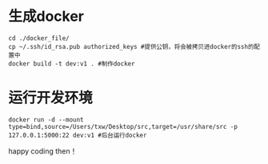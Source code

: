 
# 生成docker
```shell
cd ./docker_file/
cp ~/.ssh/id_rsa.pub authorized_keys #提供公钥，将会被拷贝进docker的ssh的配置中
docker build -t dev:v1 . #制作docker
```
# 运行开发环境
```shell
docker run -d --mount type=bind,source=/Users/txw/Desktop/src,target=/usr/share/src -p 127.0.0.1:5000:22 dev:v1 #后台运行docker
```
happy coding then！